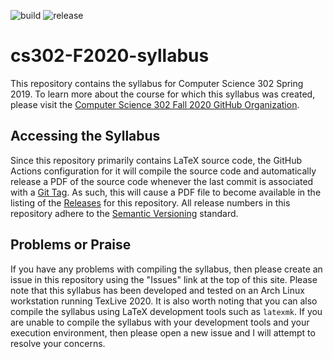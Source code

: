 ![build](../../workflows/build/badge.svg) ![release](../../workflows/release/badge.svg)

# cs302-F2020-syllabus

This repository contains the syllabus for Computer Science 302 Spring 2019. To
learn more about the course for which this syllabus was created, please visit
the [Computer Science 302 Fall 2020 GitHub
Organization](https://github.com/Allegheny-Computer-Science-302-F2020).

## Accessing the Syllabus

Since this repository primarily contains LaTeX source code, the GitHub Actions
configuration for it will compile the source code and automatically release a
PDF of the source code whenever the last commit is associated with a [Git
Tag](https://git-scm.com/book/en/v2/Git-Basics-Tagging). As such, this will
cause a PDF file to become available in the listing of the
[Releases](https://github.com/Allegheny-Computer-Science-302-F2020/cs302-F2020-syllabus/releases)
for this repository. All release numbers in this repository adhere to the
[Semantic Versioning](http://semver.org/) standard.

## Problems or Praise

If you have any problems with compiling the syllabus, then please create an
issue in this repository using the "Issues" link at the top of this site. Please
note that this syllabus has been developed and tested on an Arch Linux
workstation running TexLive 2020. It is also worth noting that you can also
compile the syllabus using LaTeX development tools such as `latexmk`. If you are
unable to compile the syllabus with your development tools and your execution
environment, then please open a new issue and I will attempt to resolve your
concerns.
